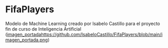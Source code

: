 # FifaPlayers
Modelo de Machine Learning creado por Isabelo Castillo para el proyecto fin de curso de Inteligencia Artificial
([imagen_portada](https://github.com/IsabeloCastillo/FifaPlayers/blob/main/imagen_portada.png)https://github.com/IsabeloCastillo/FifaPlayers/blob/main/imagen_portada.png)
